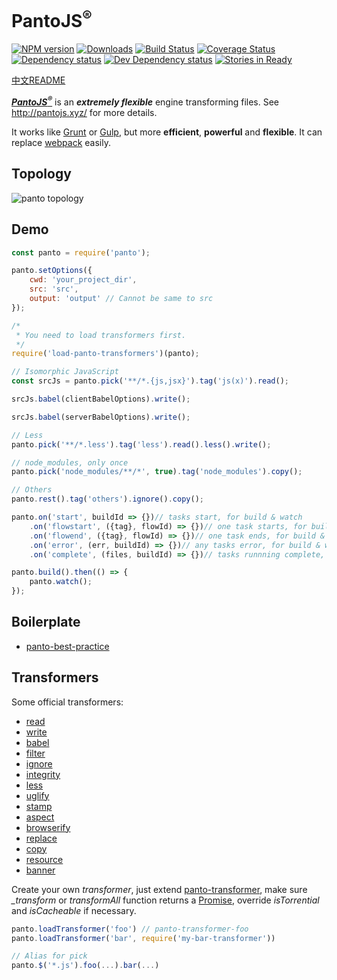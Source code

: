 # PantoJS<sup>®</sup>
[![NPM version][npm-image]][npm-url] [![Downloads][downloads-image]][npm-url] [![Build Status][travis-image]][travis-url] [![Coverage Status][coveralls-image]][coveralls-url] [![Dependency status][david-dm-image]][david-dm-url] [![Dev Dependency status][david-dm-dev-image]][david-dm-dev-url] [![Stories in Ready][waffle-image]][waffle-url]

[中文README](README_CN.md)

_**[PantoJS<sup>®</sup>](http://pantojs.xyz/)**_ is an ***extremely flexible*** engine transforming files. See <http://pantojs.xyz/> for more details.

It works like [Grunt](http://gruntjs.com) or [Gulp](http://gulpjs.com), but more **efficient**, **powerful** and **flexible**. It can replace [webpack](http://webpack.github.io) easily.

## Topology

![panto topology](panto.png)

## Demo

```js
const panto = require('panto');

panto.setOptions({
    cwd: 'your_project_dir',
    src: 'src',
    output: 'output' // Cannot be same to src
});

/*
 * You need to load transformers first. 
 */
require('load-panto-transformers')(panto);

// Isomorphic JavaScript
const srcJs = panto.pick('**/*.{js,jsx}').tag('js(x)').read();

srcJs.babel(clientBabelOptions).write();

srcJs.babel(serverBabelOptions).write();

// Less
panto.pick('**/*.less').tag('less').read().less().write();

// node_modules, only once
panto.pick('node_modules/**/*', true).tag('node_modules').copy();

// Others
panto.rest().tag('others').ignore().copy();

panto.on('start', buildId => {})// tasks start, for build & watch
    .on('flowstart', ({tag}, flowId) => {})// one task starts, for build & watch
    .on('flowend', ({tag}, flowId) => {})// one task ends, for build & watch
    .on('error', (err, buildId) => {})// any tasks error, for build & watch
    .on('complete', (files, buildId) => {})// tasks runnning complete, for build & watch

panto.build().then(() => {
    panto.watch();
});
```


## Boilerplate

 - [panto-best-practice](https://github.com/pantojs/panto-best-practice)

## Transformers

Some official transformers: 

 - [read](https://github.com/pantojs/panto-transformer-read)
 - [write](https://github.com/pantojs/panto-transformer-write)
 - [babel](https://github.com/pantojs/panto-transformer-babel)
 - [filter](https://github.com/pantojs/panto-transformer-filter)
 - [ignore](https://github.com/pantojs/panto-transformer-ignore)
 - [integrity](https://github.com/pantojs/panto-transformer-integrity)
 - [less](https://github.com/pantojs/panto-transformer-less)
 - [uglify](https://github.com/pantojs/panto-transformer-uglify)
 - [stamp](https://github.com/pantojs/panto-transformer-stamp)
 - [aspect](https://github.com/pantojs/panto-transformer-aspect)
 - [browserify](https://github.com/pantojs/panto-transformer-browserify)
 - [replace](https://github.com/pantojs/panto-transformer-replace)
 - [copy](https://github.com/pantojs/panto-transformer-copy)
 - [resource](https://github.com/pantojs/panto-transformer-resource)
 - [banner](https://github.com/pantojs/panto-transformer-banner)

Create your own _transformer_, just extend [panto-transformer](https://github.com/pantojs/panto-transformer), make sure _\_transform_ or _transformAll_ function returns a [Promise](https://promisesaplus.com/), override _isTorrential_ and _isCacheable_ if necessary.

```js
panto.loadTransformer('foo') // panto-transformer-foo
panto.loadTransformer('bar', require('my-bar-transformer'))

// Alias for pick
panto.$('*.js').foo(...).bar(...)
```

[npm-url]: https://npmjs.org/package/panto
[downloads-image]: http://img.shields.io/npm/dm/panto.svg
[npm-image]: http://img.shields.io/npm/v/panto.svg
[travis-url]: https://travis-ci.org/pantojs/panto
[travis-image]: http://img.shields.io/travis/pantojs/panto.svg
[david-dm-url]:https://david-dm.org/pantojs/panto
[david-dm-image]:https://david-dm.org/pantojs/panto.svg
[david-dm-dev-url]:https://david-dm.org/pantojs/panto?type=dev
[david-dm-dev-image]:https://david-dm.org/pantojs/panto/dev-status.svg
[coveralls-image]:https://coveralls.io/repos/github/pantojs/panto/badge.svg?branch=master
[coveralls-url]:https://coveralls.io/github/pantojs/panto?branch=master
[waffle-image]:https://badge.waffle.io/pantojs/panto.png?label=ready&title=Ready
[waffle-url]:https://waffle.io/pantojs/panto
